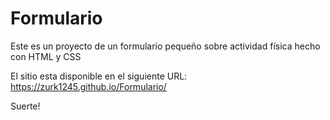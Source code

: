 # Formulario

Este es un proyecto de un formulario pequeño sobre actividad física hecho con HTML y CSS

El sitio esta disponible en el siguiente URL: https://zurk1245.github.io/Formulario/

Suerte!
